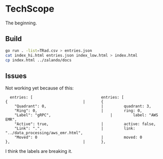 # TechScope

The beginning.

## Build

```zsh
go run . -list=TRad.csv > entries.json
cat index_hi.html entries.json index_low.html > index.html
cp index.html ../zalando/docs
```

## Issues

Not working yet because of this:


```
  entries: [							  entries: [
{							      |	      {
    "Quadrant": 0,					      |	        quadrant: 3,
    "Ring": 0,						      |	        ring: 0,
    "Label": "gRPC",					      |	        label: "AWS EMR",
    "Active": true,					      |	        active: false,
    "Link": ".",					      |	        link: "../data_processing/aws_emr.html",
    "Moved": 0						      |	        moved: 0
},							      |	      },
```

I think the labels are breaking it.
